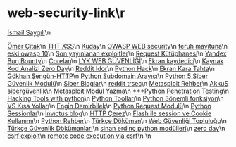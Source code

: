 # web-security-link\r

<a href="ismailsaygili.com.tr/search/label/sql%20ixnjection%20korunma%20fix">İsmail Saygılı</a>\n

<a href="https://omercitak.com/page/2/">Ömer Çitak</a>\n
<a href="https://www.turkhackteam.org/web-server-guvenligi/794580-xss-acigi-detayli-anlatim.html">THT XSS</a>\n
<a href="http://www.kuday.site/blog/page/2/">Kuday</a>\n
<a href="https://www.webguvenligi.org/ceviriler">OWASP WEB security</a>\n
<a href="https://ferruh.mavituna.com/archive/">feruh mavituna</a>\n
<a href="http://csirt.ulakbim.gov.tr/dokumanlar/Ceviri_OWASP_ilk10_2007.pdf">eski  owasp 10</a>\n
<a href="https://www.zdnet.com/blog/security/">Son yayınlanan exploitler</a>\n
<a href="http://www.alperbasaran.com/2019/10/szma-testlerinde-python-kullanm.html">Request Kütüphanesi</a>\n
<a href="https://canyoupwn.me/tr-yandex-bug-bounty-sureci/?__cf_chl_jschl_tk__=883fc7665526efe7879b43d9516c9f91c9fbbe4f-1588096380-0-AfZx-iVYhlnbb8OMbju91ooCP1V_GAoaQ0blA655lWth29EL9Tsxb59hLVlcr8_I4S1S4M3Qk0c3Og-aBc7g81wOc581XNPfBg_sdakSkfV7Uzm86gbzDOFAQrbTI05iHukPRx7NJDVDhT75xbRnlqQqkhFMHaA5Ynlov7yoWTEfR0p7wGIGgSvDLuOlCTNNvdzjOfoWVYTwhoatDOdMnErw1tgMPtzDc0lkQGuKsiKFW3Fruxm7j-ffT5JYvhBe81aMEpMQ4ioL3aSWppv7UFN1DDlj9AvD0RNFLsusMpcLc4E15yLLzYJTAJf8ZH84Vw">Yandex Bug Bounty</a>\n
<a href="https://www.corelan.be/">Corelan</a>\n
<a href="https://medium.com/@hadeyici/lyk-web-uygulama-g%C3%BCvenli%C4%9Fi-ve-g%C3%BCvenli-kod-geli%C5%9Ftirme-11-g%C3%BCn-50c1d1b1a27f">LYK WEB GÜVENLİĞİ</a>\n
<a href="https://www.apowersoft-tr.com/ucretsiz-ekran-kaydedici">Ekran kaydedici</a>\n
<a href="https://engindemirbilek.github.io/">Kaynak Kod Analizi Zero Day</a>\n
<a href="https://www.reddit.com/r/netsec/comments/g4ovv4/everything_you_need_to_know_about_idor_insecure/">Reddit Idor</a>\n
<a href="https://www.it-swarm.dev/tr/python/komut-satiri-argumanlari-nasil-okunurislenir/967691368/">Python Hack</a>\n
<a href="https://awwapp.com/#">Ekran Kara Tahta</a>\n
<a href="https://medium.com/@gokhansengun/komut-sat%C4%B1r%C4%B1-http-ara%C3%A7lar%C4%B1-curl-c958a64388c3">Gökhan Şengün-HTTP</a>\n
<a href="https://www.thepythoncode.com/article/make-subdomain-scanner-python">Python Subdomain Arayıcı</a>\n
<a href="https://medium.com/ediblesec/5-python-libraries-for-cyber-security-8f34f5f1e3b8">Python 5 Siber Güvenlik Modulü</a>\n
<a href="https://medium.com/@vickieli/best-hacker-and-security-blogs-to-read-d716c43e0494">Siber Bloglar</a>\n
<a href="https://www.reddit.com/r/trsec/">reddit trsec</a>\n
<a href="https://www.rubydoc.info/github/rapid7/metasploit-framework/Msf/Auxiliary/Web/HTTP">Metasploit Rehber</a>\n
<a href="https://github.com/siberguvenlik?tab=overview&from=2017-12-01&to=2017-12-31">AkkuS sibergüvenlik</a>\n
<a href="https://stackoverflow.com/questions/44892936/how-to-get-started-writing-metasploit-modules-exploits">Metasploit Modul Yazma</a>\n
<a href="https://www.tutorialspoint.com/python_penetration_testing/python_penetration_testing_sqli_web_attack.htm">***Python Penetration Testing</a>\n
<a href="https://resources.infosecinstitute.com/writing-hacking-tools-with-python-part-1/#gref">Hacking Tools with python</a>\n
<a href="https://github.com/EnginDemirbilek/bugcrowd-levelup-subdomain-enumeration">Python Toolları</a>\n
<a href="https://medium.com/gokhanyavas/3-%C3%B6nemli-fonksiyon-624a33372d60">Python 3önemli fonksiyon</a>\n
<a href="https://kamerelciyar.com/visual-studio-code-kisayollari-ve-ipuclari/">VS Kısa Yolları</a>\n
<a href="https://github.com/EnginDemirbilek">Engin Demirbilek</a>\n
<a href="https://www.turkhackteam.org/python/1448998-python-requests-modulu-kullanimi.html">Python Request Modulü</a>\n
<a href="https://www.pythondersleri.com/2014/05/oturumlar-sessions.html">Python Sessionlar</a>\n
<a href="https://www.invictuseurope.com/blog/?page=6">Invıctus blog</a>\n
<a href="https://developer.mozilla.org/tr/docs/Web/HTTP/Cookies">HTTP Çerez</a>\n
<a href="https://kerteriz.net/flask-ile-session-ve-cookies-kullanimi/">Flash ile session ve Cookie Kullanımı</a>\n
<a href="https://python-istihza.yazbel.com/">Python Rehber</a>\n
<a href="https://turkcedokuman.com/">Türkçe Döküman</a>\n
<a href="https://www.webguvenligi.org/belgeler">Web Güvenliği Topluluğu</a>\n
<a href="http://csirt.ulakbim.gov.tr/dokumanlar/">Türkçe Güvenlik Dökümanları</a>\n
<a href="https://www.sinanerdinc.com/">sinan erdinç python modülleri</a>\n
<a href="https://www.zdnet.com/blog/security/">zero day</a>\n
<a href="https://github.com/ncrocfer/csr2f">csrf exploit</a>\n
<a href="https://blog.ripstech.com/2016/redaxo-remote-code-execution-via-csrf/">remote code execution via csrf</a>\n 
<a href=""></a>\n



